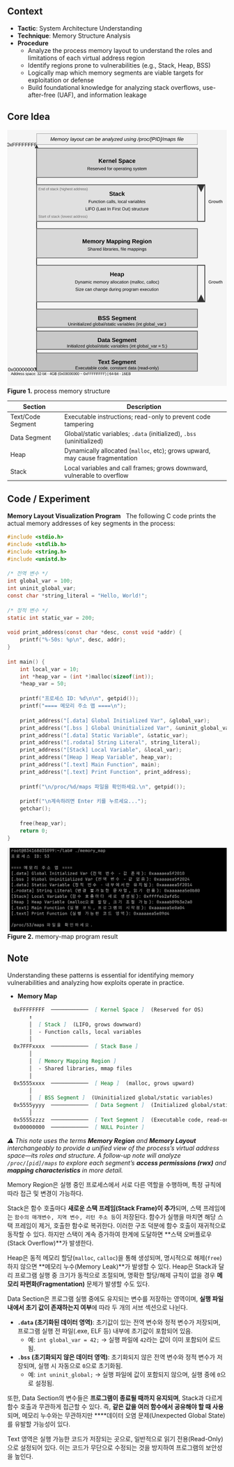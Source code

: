 
## Context
- **Tactic**: System Architecture Understanding
- **Technique**: Memory Structure Analysis
- **Procedure**
	- Analyze the process memory layout to understand the roles and limitations of each virtual address region
	- Identify regions prone to vulnerabilities (e.g., Stack, Heap, BSS)  
	- Logically map which memory segments are viable targets for exploitation or defense
	- Build foundational knowledge for analyzing stack overflows, use-after-free (UAF), and information leakage

## Core Idea
![process-memory-structure](./images/process-memory-structure.svg)
**Figure 1.** process memory structure

| Section           | Description                                                                  |
| ----------------- | ---------------------------------------------------------------------------- |
| Text/Code Segment | Executable instructions; read-only to prevent code tampering                 |
| Data Segment      | Global/static variables; `.data` (initialized), `.bss` (uninitialized)       |
| Heap              | Dynamically allocated (`malloc`, etc); grows upward, may cause fragmentation |
| Stack             | Local variables and call frames; grows downward, vulnerable to overflow      |

## Code / Experiment


**Memory Layout Visualization Program**  
The following C code prints the actual memory addresses of key segments in the process:
```c
#include <stdio.h>
#include <stdlib.h>
#include <string.h>
#include <unistd.h>

/* 전역 변수 */
int global_var = 100;
int uninit_global_var;
const char *string_literal = "Hello, World!";

/* 정적 변수 */
static int static_var = 200;

void print_address(const char *desc, const void *addr) {
    printf("%-50s: %p\n", desc, addr);
}

int main() {
    int local_var = 10;
    int *heap_var = (int *)malloc(sizeof(int));
    *heap_var = 50;

    printf("프로세스 ID: %d\n\n", getpid());
    printf("==== 메모리 주소 맵 ====\n");

    print_address("[.data] Global Initialized Var", &global_var);
    print_address("[.bss ] Global Uninitialized Var", &uninit_global_var);
    print_address("[.data] Static Variable", &static_var);
    print_address("[.rodata] String Literal", string_literal);
    print_address("[Stack] Local Variable", &local_var);
    print_address("[Heap ] Heap Variable", heap_var);
    print_address("[.text] Main Function", main);
    print_address("[.text] Print Function", print_address);

    printf("\n/proc/%d/maps 파일을 확인하세요.\n", getpid());

    printf("\n계속하려면 Enter 키를 누르세요...");
    getchar();

    free(heap_var);
    return 0;
}
```


![Memory Map Output](./images/memory-map-program-output.png)
**Figure 2.** memory-map program result

## Note

Understanding these patterns is essential for identifying memory vulnerabilities and analyzing how exploits operate in practice.

- **Memory Map**
```markdown
  0xFFFFFFFF  ────────────  [ Kernel Space ]  (Reserved for OS)
       ↑
       │  [ Stack ]  (LIFO, grows downward)
       │  - Function calls, local variables
       │
  0x7FFFxxxx  ────────────  [ Stack Base ]
       │
       │  [ Memory Mapping Region ]  
       │  - Shared libraries, mmap files
       │
  0x5555xxxx  ────────────  [ Heap ]  (malloc, grows upward)
       │  
       │  [ BSS Segment ]  (Uninitialized global/static variables)
  0x5555yyyy  ────────────  [ Data Segment ]  (Initialized global/static variables)
       │
  0x5555zzzz  ────────────  [ Text Segment ]  (Executable code, read-only)
  0x00000000  ────────────  [ NULL Pointer ]
```

*⚠ This note uses the terms **Memory Region** and **Memory Layout** interchangeably to provide a unified view of the process’s virtual address space—its roles and structure.
A follow-up note will analyze `/proc/[pid]/maps` to explore each segment’s **access permissions (rwx)** and **mapping characteristics** in more detail.*

Memory Region은 실행 중인 프로세스에서 서로 다른 역할을 수행하며, 특정 규칙에 따라 접근 및 변경이 가능하다.

Stack은 함수 호출마다 **새로운 스택 프레임(Stack Frame)이 추가**되며, 스택 프레임에는 `함수의 매개변수, 지역 변수, 리턴 주소 등`이 저장된다. 함수가 실행을 마치면 해당 스택 프레임이 제거, 호출한 함수로 복귀한다. 이러한 구조 덕분에 함수 호출이 재귀적으로 동작할 수 있다. 하지만 스택이 계속 증가하여 한계에 도달하면 **스택 오버플로우(Stack Overflow)**가 발생한다.

Heap은 동적 메모리 할당(`malloc`, `calloc`)을 통해 생성되며, 명시적으로 해제(`free`)하지 않으면 **메모리 누수(Memory Leak)**가 발생할 수 있다. Heap은 Stack과 달리 프로그램 실행 중 크기가 동적으로 조절되며, 명확한 할당/해제 규칙이 없을 경우 **메모리 파편화(Fragmentation)** 문제가 발생할 수도 있다.

Data Section은 프로그램 실행 중에도 유지되는 변수를 저장하는 영역이며, **실행 파일 내에서 초기 값이 존재하는지 여부**에 따라 두 개의 서브 섹션으로 나뉜다.

- **`.data` (초기화된 데이터 영역)**: 초기값이 있는 전역 변수와 정적 변수가 저장되며, 프로그램 실행 전 파일(.exe, ELF 등) 내부에 초기값이 포함되어 있음.
    - 예: `int global_var = 42;` → 실행 파일에 `42`라는 값이 이미 포함되어 로드됨.
- **`.bss` (초기화되지 않은 데이터 영역)**: 초기화되지 않은 전역 변수와 정적 변수가 저장되며, 실행 시 자동으로 `0`으로 초기화됨.
    - 예: `int uninit_global;` → 실행 파일에 값이 포함되지 않으며, 실행 중에 `0`으로 설정됨.

또한, Data Section의 변수들은 **프로그램이 종료될 때까지 유지되며**, Stack과 다르게 함수 호출과 무관하게 접근할 수 있다. 즉, **같은 값을 여러 함수에서 공유해야 할 때 사용**되며, 메모리 누수와는 무관하지만 ****데이터 오염 문제(Unexpected Global State)를 유발할 가능성이 있다.

Text 영역은 실행 가능한 코드가 저장되는 곳으로, 일반적으로 읽기 전용(Read-Only)으로 설정되어 있다. 이는 코드가 무단으로 수정되는 것을 방지하여 프로그램의 보안성을 높인다.
